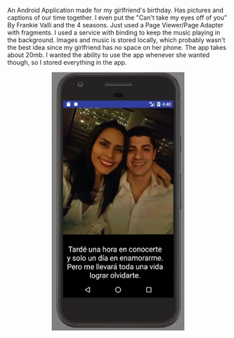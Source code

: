 An Android Application made for my girlfriend's birthday. Has pictures and captions of our time together. I even put the "Can't take
my eyes off of you" By Frankie Valli and the 4 seasons. Just used a Page Viewer/Page Adapter with fragments. I used a service with binding
to keep the music playing in the background. Images and music is stored locally, which probably wasn't the best idea since my girlfriend
has no space on her phone. The app takes about 20mb. I wanted the ability to use the app whenever she wanted though, so I stored everything
in the app.
<p align = "center">
  
<img src="https://github.com/Rmacias91/HappyBirthdayLove/blob/master/Lourdes/screenshot.JPG" alt="ClassDiagram" width="60%"/>
</p>
